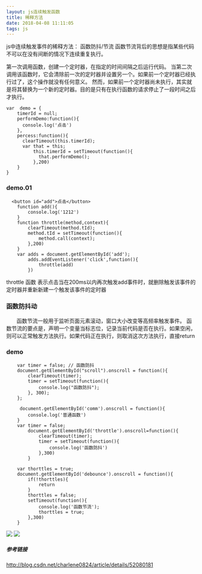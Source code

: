 ```yaml
---
layout: js连续触发函数
title: 稀释方法
date: 2018-04-08 11:11:05
tags: js
---
```

js中连续触发事件的稀释方法：
函数防抖/节流
函数节流背后的思想是指某些代码不可以在没有间断的情况下连续重复执行。

<!--more-->

第一次调用函数，创建一个定时器，在指定的时间间隔之后运行代码。
当第二次调用该函数时，它会清除前一次的定时器并设置另一个。如果前一个定时器已经执行过了，这个操作就没有任何意义。
然而，如果前一个定时器尚未执行，其实就是将其替换为一个新的定时器。目的是只有在执行函数的请求停止了一段时间之后才执行。

```
var  demo = {
    timerId = null;
    performDemo:function(){
      console.log('点击')
    },
    percess:function(){
      clearTimeout(this.timerId);
      var that = this;
          this.timerId = setTimeout(function(){
            that.performDemo();
          },200)
    }
}

```

### demo.01

```
  <button id="add">点击</button>
    function add(){
        console.log('1212')
    }        
    function throttle(method,context){
        clearTimeout(method.tId);
        method.tId = setTimeout(function(){
            method.call(context);
        },200)
    }
    var adds = document.getElementById('add');
        adds.addEventListener('click',function(){
            throttle(add)
        })

```        
throttle 函数 表示点击当在200ms以内再次触发add事件时，就删除触发该事件的定时器并重新新建一个触发该事件的定时器


### 函数防抖动

        函数节流一般用于监听页面元素滚动，窗口大小改变等高频率触发事件。
        函数节流的要点是，声明一个变量当标志位，记录当前代码是否在执行。如果空闲，则可以正常触发方法执行。如果代码正在执行，则取消这次方法执行，直接return
        
### demo

```
    var timer = false; // 函数防抖
    document.getElementById("scroll").onscroll = function(){
        clearTimeout(timer); 
        timer = setTimeout(function(){
            console.log("函数防抖");
        }, 300);
    };       
    
     document.getElementById('comm').onscroll = function(){
        console.log('普通函数')
    }    
    var timer = false;
        document.getElementById('throttle').onscroll=function(){
            clearTimeout(timer);
            timer = setTimeout(function(){
                console.log('函数防抖')
            },300)
        }

    var thorttles = true;
    document.getElementById('debounce').onscroll = function(){
        if(!thorttles){
            return
        }
        thorttles = false;   
        setTimeout(function(){
            console.log('函数节流');
            thorttles = true;
        },300)
    }

```
![](https://github.com/ptylll/learn/blob/master/docs/img/1522722519.jpg)
![](https://github.com/ptylll/learn/blob/master/docs/img/1522723451(1).jpg)

##### 参考链接
http://blog.csdn.net/charlene0824/article/details/52080181
